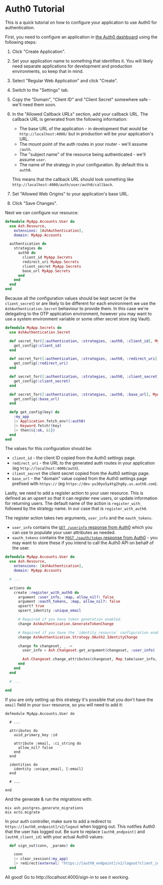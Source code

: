<!--
SPDX-FileCopyrightText: 2022 Alembic Pty Ltd

SPDX-License-Identifier: MIT
-->

# Auth0 Tutorial

This is a quick tutorial on how to configure your application to use Auth0 for authentication.

First, you need to configure an application in [the Auth0 dashboard](https://manage.auth0.com/) using the following steps:

1. Click "Create Application".
2. Set your application name to something that identifies it. You will likely
   need separate applications for development and production environments, so
   keep that in mind.
3. Select "Regular Web Application" and click "Create".
4. Switch to the "Settings" tab.
5. Copy the "Domain", "Client ID" and "Client Secret" somewhere safe - we'll need them soon.
6. In the "Allowed Callback URLs" section, add your callback URL. The callback URL is generated from the following information:

   - The base URL of the application - in development that would be
     `http://localhost:4000/` but in production will be your application's
     URL.
   - The mount point of the auth routes in your router - we'll assume
     `/auth`.
   - The "subject name" of the resource being authenticated - we'll assume `user`.
   - The name of the strategy in your configuration. By default this is
     `auth0`.

   This means that the callback URL should look something like
   `http://localhost:4000/auth/user/auth0/callback`.

7. Set "Allowed Web Origins" to your application's base URL.
8. Click "Save Changes".

Next we can configure our resource:

```elixir
defmodule MyApp.Accounts.User do
  use Ash.Resource,
    extensions: [AshAuthentication],
    domain: MyApp.Accounts

  authentication do
    strategies do
      auth0 do
        client_id MyApp.Secrets
        redirect_uri MyApp.Secrets
        client_secret MyApp.Secrets
        base_url MyApp.Secrets
      end
    end
  end
end
```

Because all the configuration values should be kept secret (ie the `client_secret`) or are likely to be different for each environment we use the `AshAuthentication.Secret` behaviour to provide them. In this case we're delegating to the OTP application environment, however you may want to use a system environment variable or some other secret store (eg Vault).

```elixir
defmodule MyApp.Secrets do
  use AshAuthentication.Secret

  def secret_for([:authentication, :strategies, :auth0, :client_id], MyApp.Accounts.User, _opts, _meth) do
    get_config(:client_id)
  end

  def secret_for([:authentication, :strategies, :auth0, :redirect_uri], MyApp.Accounts.User, _opts, _meth) do
    get_config(:redirect_uri)
  end

  def secret_for([:authentication, :strategies, :auth0, :client_secret], MyApp.Accounts.User, _opts, _meth) do
    get_config(:client_secret)
  end

  def secret_for([:authentication, :strategies, :auth0, :base_url], MyApp.Accounts.User, _opts, _meth) do
    get_config(:base_url)
  end

  defp get_config(key) do
    :my_app
    |> Application.fetch_env!(:auth0)
    |> Keyword.fetch!(key)
    |> then(&{:ok, &1})
  end
end
```

The values for this configuration should be:

- `client_id` - the client ID copied from the Auth0 settings page.
- `redirect_uri` - the URL to the generated auth routes in your application (eg `http://localhost:4000/auth`).
- `client_secret` the client secret copied from the Auth0 settings page.
- `base_url` - the "domain" value copied from the Auth0 settings page prefixed with `https://` (eg `https://dev-yu30yo5y4tg2hg0y.us.auth0.com`).

Lastly, we need to add a register action to your user resource. This is defined as an upsert so that it can register new users, or update information for returning users. The default name of the action is `register_with_` followed by the strategy name. In our case that is `register_with_auth0`.

The register action takes two arguments, `user_info` and the `oauth_tokens`.

- `user_info` contains the [`GET /userinfo` response from Auth0](https://auth0.com/docs/api/authentication#get-user-info) which you can use to populate your user attributes as needed.
- `oauth_tokens` contains the [`POST /oauth/token` response from Auth0](https://auth0.com/docs/api/authentication#get-token) - you may want to store these if you intend to call the Auth0 API on behalf of the user.

```elixir
defmodule MyApp.Accounts.User do
  use Ash.Resource,
    extensions: [AshAuthentication],
    domain: MyApp.Accounts

  # ...

  actions do
    create :register_with_auth0 do
      argument :user_info, :map, allow_nil?: false
      argument :oauth_tokens, :map, allow_nil?: false
      upsert? true
      upsert_identity :unique_email

      # Required if you have token generation enabled.
      change AshAuthentication.GenerateTokenChange

      # Required if you have the `identity_resource` configuration enabled.
      change AshAuthentication.Strategy.OAuth2.IdentityChange

      change fn changeset, _ ->
        user_info = Ash.Changeset.get_argument(changeset, :user_info)

        Ash.Changeset.change_attributes(changeset, Map.take(user_info, ["email"]))
      end
    end
  end

  # ...

end
```

If you are only setting up this strategy it's possible that you don't have the `email` field in your `User` resource, so you will need to add it:

```
defmodule MyApp.Accounts.User do

  # ...

  attributes do
    uuid_primary_key :id

    attribute :email, :ci_string do
      allow_nil? false
    end
  end

  identities do
    identity :unique_email, [:email]
  end

  # ...

end
```

And the generate & run the migrations with:

```
mix ash_postgres.generate_migrations
mix ecto.migrate
```

In your auth controller, make sure to add a redirect to `https://[auth0_endpoint]/v2/logout` when logging out. This notifies Auth0 that the user has logged out. Be sure to replace `[auth0_endpoint]` and `[auth0_client_id]` with your actual Auth0 values:

```elixir
  def sign_out(conn, _params) do

    conn
    |> clear_session(:my_app)
    |> redirect(external: "https://[auth0_endpoint]/v2/logout?client_id=[auth0_client_id]&returnTo=#{AppWeb.Endpoint.url()}")
  end
```

All good! Go to http://localhost:4000/sign-in to see it working.
